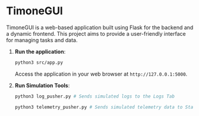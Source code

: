 # TimoneGUI

TimoneGUI is a web-based application built using Flask for the backend and a dynamic frontend. This project aims to provide a user-friendly interface for managing tasks and data.

1. **Run the application**:
   ```bash
   python3 src/app.py
   ```

   Access the application in your web browser at `http://127.0.0.1:5000`.

2. **Run Simulation Tools**:
   ```bash
   python3 log_pusher.py # Sends simulated logs to the Logs Tab

   python3 telemetry_pusher.py # Sends simulated telemetry data to Status and Telemetry Tabs (Graphs and fields should populate)
   ```